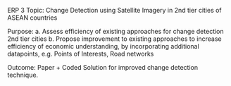 ERP 3
Topic: Change Detection using Satellite Imagery in 2nd tier cities of ASEAN countries

Purpose: 
a.	Assess efficiency of existing approaches for change detection 2nd tier cities 
b.	Propose improvement to existing approaches to increase efficiency of economic understanding, by incorporating additional datapoints, e.g. Points of Interests, Road networks

Outcome: Paper + Coded Solution for improved change detection technique.
